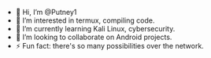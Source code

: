 - 👋 Hi, I’m @Putney1
- 👀 I’m interested in termux, compiling code.
- 🌱 I’m currently learning Kali Linux, cybersecurity.
- 💞️ I’m looking to collaborate on Android projects.
- ⚡ Fun fact: there's so many possibilities over the network.

<!---
Putney1/Putney1 is a ✨ special ✨ repository because its `README.md` (this file) appears on your GitHub profile.
You can click the Preview link to take a look at your changes.
--->
